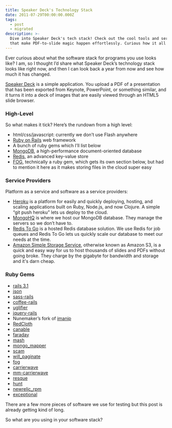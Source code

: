 ```yaml
---
title: Speaker Deck's Technology Stack
date: 2011-07-29T00:00:00.000Z
tags:
  - post
  - migrated
description: >-
  Dive into Speaker Deck's tech stack! Check out the cool tools and services
  that make PDF-to-slide magic happen effortlessly. Curious how it all works?
---
```


Ever curious about what the software stack for programs you use looks like? I am, so I thought I’d share what Speaker Deck’s technology stack looks like right now, and then I can look back a year from now and see how much it has changed.

[Speaker Deck](http://speakerdeck.com) is a simple application. You upload a PDF of a presentation that has been exported from Keynote, PowerPoint, or something similar, and it turns it into a deck of images that are easily viewed through an HTML5 slide browser.

### High-Level

So what makes it tick? Here’s the rundown from a high level:

- html/css/javascript: currently we don’t use Flash anywhere
- [Ruby on Rails](http://www.rubyonrails.org) web framework
- A bunch of ruby gems which I’ll list below
- [MongoDB](http://mongodb.org), a high-performance document-oriented database
- [Redis](http://redis.io/), an advanced key-value store
- [FOG](http://fog.io), technically a ruby gem, which gets its own section below, but had to mention it here as it makes storing files in the cloud super easy

### Service Providers

Platform as a service and software as a service providers:

- [Heroku](http://heroku.com) is a platform for easily and quickly deploying, hosting, and scaling applications built on Ruby, Node.js, and now Clojure. A simple “git push heroku” lets us deploy to the cloud.
- [MongoHQ](http://mongohq.com) is where we host our MongoDB database. They manage the servers so we don’t have to.
- [Redis To Go](http://redistogo.com/) is a hosted Redis database solution. We use Redis for job queues and Redis To Go lets us quickly scale our database to meet our needs at the time.
- [Amazon Simple Storage Service](http://aws.amazon.com/s3/), otherwise known as Amazon S3, is a quick and easy way for us to host thousands of slides and PDFs without going broke. They charge by the gigabyte for bandwidth and storage and it's darn cheap.

### Ruby Gems

- [rails 3.1](https://github.com/rails/rails/tree/3-1-stable)
- [json](http://flori.github.com/json/)
- [sass-rails](https://github.com/rails/sass-rails)
- [coffee-rails](https://github.com/rails/coffee-rails)
- [uglifier](https://github.com/lautis/uglifier)
- [jquery-rails](https://github.com/rails/jquery-rails)
- Nunemaker’s fork of [imanip](https://github.com/jnunemaker/imanip)
- [RedCloth](https://github.com/jgarber/redcloth)
- [canable](https://github.com/jnunemaker/canable)
- [faraday](https://github.com/technoweenie/faraday)
- [mash](https://github.com/mbleigh/mash)
- [mongo_mapper](https://github.com/jnunemaker/mongomapper)
- [scam](https://github.com/jnunemaker/scam)
- [will_paginate](https://github.com/mislav/will_paginate)
- [fog](http://fog.io)
- [carrierwave](https://github.com/jnicklas/carrierwave)
- [mm-carrierwave](https://github.com/80beans/mm-carrierwave)
- [resque](https://github.com/defunkt/resque)
- [hunt](https://github.com/jnunemaker/hunt)
- [newrelic_rpm](http://rubygems.org/gems/newrelic_rpm)
- [exceptional](http://rubygems.org/gems/exceptional)

There are a few more pieces of software we use for testing but this post is already getting kind of long.

So what are you using in your software stack?

